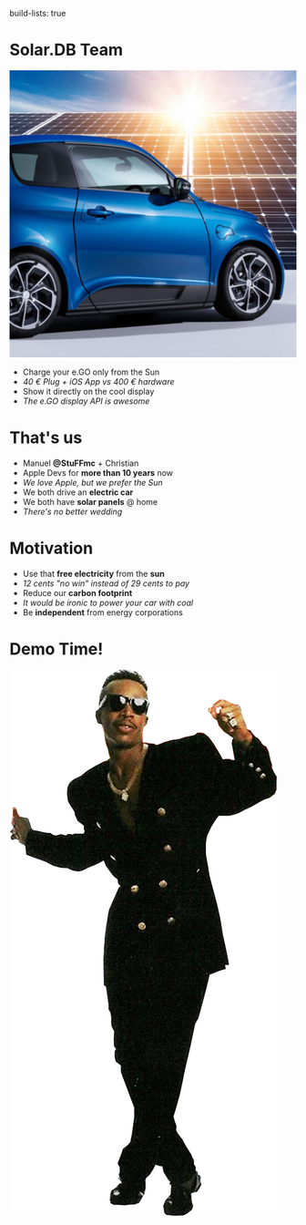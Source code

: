 build-lists: true

# Solar.DB Team
![right 145%](Solar-eGO-Icon-512.png)

- Charge your e.GO only from the Sun
- _40 € Plug + iOS App vs 400 € hardware_
- Show it directly on the cool display
- _The e.GO display API is awesome_

# That's us
* Manuel **@StuFFmc** + Christian
* Apple Devs for **more than 10 years** now
* _We love Apple, but we prefer the Sun_
* We both drive an **electric car**
* We both have **solar panels** @ home
* _There's no better wedding_

# Motivation
* Use that **free electricity** from the **sun**
* _12 cents "no win" instead of 29 cents to pay_
* Reduce our **carbon footprint**
* _It would be ironic to power your car with coal_
* Be **independent** from energy corporations

# Demo Time!
![83%](hammertime.gif)
